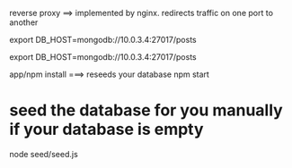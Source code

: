 
reverse proxy ==> implemented by nginx. redirects traffic on one port to another



export DB_HOST=mongodb://10.0.3.4:27017/posts

export DB_HOST=mongodb://10.0.3.4:27017/posts


app/npm install
===> reseeds your database
npm start

# seed the database for you manually if your database is empty
node seed/seed.js
